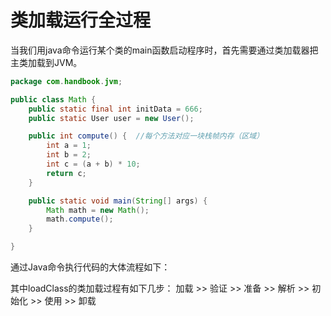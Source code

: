 # 类加载运行全过程

当我们用java命令运行某个类的main函数启动程序时，首先需要通过类加载器把主类加载到JVM。

``` java
package com.handbook.jvm;

public class Math {
    public static final int initData = 666;
    public static User user = new User();

    public int compute() {  //每个方法对应一块栈帧内存（区域）
        int a = 1;
        int b = 2;
        int c = (a + b) * 10;
        return c;
    }

    public static void main(String[] args) {
        Math math = new Math();
        math.compute();
    }

}
```

通过Java命令执行代码的大体流程如下：

其中loadClass的类加载过程有如下几步：
加载 >> 验证 >> 准备 >> 解析 >> 初始化 >> 使用 >> 卸载
